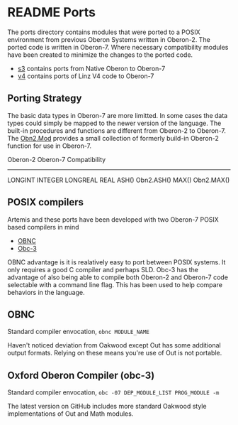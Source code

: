 README Ports
============

The ports directory contains modules that were ported to a
POSIX environment from previous Oberon Systems written in 
Oberon-2. The ported code is written in Oberon-7. Where necessary
compatibility modules have been created to minimize the changes
to the ported code.

- [s3](s3/) contains ports from Native Oberon to Oberon-7
- [v4](v4/) contains ports of Linz V4 code to Oberon-7

Porting Strategy
----------------

The basic data types in Oberon-7 are more limitted. In some cases
the data types could simply be mapped to the newer version
of the language. The built-in procedures and functions are different
from Oberon-2 to Oberon-7. The [Obn2.Mod](Obn2.Mod) provides a
small collection of formerly build-in Oberon-2 function for use in
Oberon-7.


Oberon-2    Oberon-7  Compatibility
--------    --------  --------------

LONGINT     INTEGER
LONGREAL    REAL
ASH()                 Obn2.ASH()
MAX()                 Obn2.MAX()


POSIX compilers
---------------

Artemis and these ports have been developed with two Oberon-7
POSIX based compilers in mind

- [OBNC]()
- [Obc-3](https://github.com/Spivoxity/Obc-3 "aka Oxford Oberon Compiler")

OBNC advantage is it is realatively easy to port between POSIX systems.
It only requires a good C compiler and perhaps SLD.  Obc-3 has the
advantage of also being able to compile both Oberon-2 and Oberon-7
code selectable with a command line flag. This has been used to help
compare behaviors in the language.


OBNC
----

Standard compiler envocation, `obnc MODULE_NAME`

Haven't noticed deviation from Oakwood except Out has some
additional output formats. Relying on these means you're use
of Out is not portable.


Oxford Oberon Compiler (obc-3)
------------------------------

Standard compiler envocation, `obc -07 DEP_MODULE_LIST PROG_MODULE -m`

The latest version on GitHub includes more standard Oakwood style
implementations of Out and Math modules.

